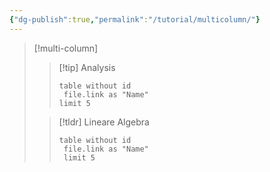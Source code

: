 ```yaml
---
{"dg-publish":true,"permalink":"/tutorial/multicolumn/"}
---
```



> [!multi-column]
>
>
>> [!tip] Analysis
>>```dataview  
>>table without id 
>>	file.link as "Name"
>>limit 5
>> ```
> 
>> [!tldr] Lineare Algebra
>>```dataview  
>>table without id 
>>	file.link as "Name"
>>	limit 5
>> ```











